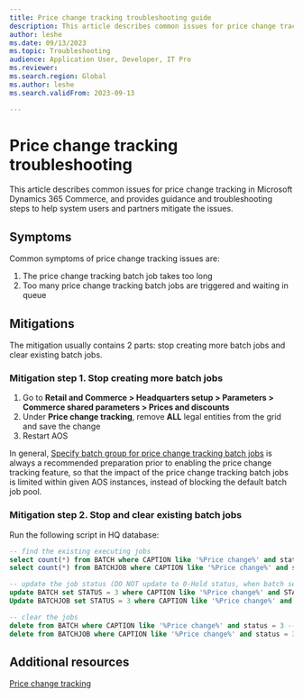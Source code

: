 ```yaml
---
title: Price change tracking troubleshooting guide 
description: This article describes common issues for price change tracking in Microsoft Dynamics 365 Commerce, and provides guidance and troubleshooting steps to help system users and partners mitigate the issues.
author: leshe
ms.date: 09/13/2023
ms.topic: Troubleshooting
audience: Application User, Developer, IT Pro
ms.reviewer: 
ms.search.region: Global
ms.author: leshe
ms.search.validFrom: 2023-09-13

---
```



# Price change tracking troubleshooting

This article describes common issues for price change tracking in Microsoft Dynamics 365 Commerce, and provides guidance and troubleshooting steps to help system users and partners mitigate the issues.


## Symptoms

Common symptoms of price change tracking issues are:
1. The price change tracking batch job takes too long
2. Too many price change tracking batch jobs are triggered and waiting in queue

## Mitigations

The mitigation usually contains 2 parts: stop creating more batch jobs and clear existing batch jobs.

### Mitigation step 1. Stop creating more batch jobs

1. Go to **Retail and Commerce > Headquarters setup > Parameters > Commerce shared parameters > Prices and discounts**
2. Under **Price change tracking**, remove **ALL** legal entities from the grid and save the change
3. Restart AOS

In general, [Specify batch group for price change tracking batch jobs](price-change-tracking.md#specify-batch-group-for-price-change-tracking-batch-jobs) is always a recommended preparation prior to enabling the price change tracking feature, so that the impact of the price change tracking batch jobs is limited within given AOS instances, instead of blocking the default batch job pool.

### Mitigation step 2. Stop and clear existing batch jobs 

Run the following script in HQ database:
```sql
-- find the existing executing jobs
select count(*) from BATCH where CAPTION like '%Price change%' and status = 2 --executing
select count(*) from BATCHJOB where CAPTION like '%Price change%' and status = 2 --executing

-- update the job status (DO NOT update to 0-Hold status, when batch service restarts they will be picked up again) 
update BATCH set STATUS = 3 where CAPTION like '%Price change%' and STATUS = 2 --set to error
Update BATCHJOB set STATUS = 3 where CAPTION like '%Price change%' and STATUS = 2 --set to error

-- clear the jobs
delete from BATCH where CAPTION like '%Price change%' and status = 3 --error
delete from BATCHJOB where CAPTION like '%Price change%' and status = 3 --error
```

## Additional resources

[Price change tracking](../price-change-tracking.md)
